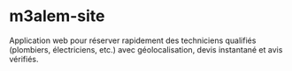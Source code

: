 # m3alem-site
Application web pour réserver rapidement des techniciens qualifiés (plombiers, électriciens, etc.) avec géolocalisation, devis instantané et avis vérifiés.
